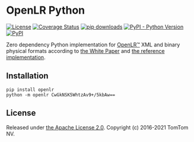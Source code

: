 # OpenLR Python

[![License](https://img.shields.io/badge/License-Apache%202.0-green.svg)](LICENSE)
[![Coverage Status](https://img.shields.io/codecov/c/github/tomtom-international/openlr-python/master.svg)](https://codecov.io/github/tomtom-international/openlr-python?branch=master)
[![pip downloads](https://img.shields.io/pypi/dm/openlr)](https://pypi.org/project/openlr)
[![PyPI - Python Version](https://img.shields.io/pypi/pyversions/openlr)](https://pypi.org/project/openlr)
[![PyPI](https://img.shields.io/pypi/v/openlr)](https://pypi.org/project/openlr)

Zero dependency Python implementation for
[OpenLR™](https://www.openlr-association.com) XML and binary physical formats according to
[the White Paper](https://download.tomtom.com/open/banners/openlr-whitepaper_v1.5.pdf)
and [the reference implementation](https://github.com/tomtom-international/openlr).

## Installation

```
pip install openlr
python -m openlr CwGkNSK5WhtzAv9+/5kbAw==
```

## License

Released under [the Apache License 2.0](LICENSE).
Copyright (c) 2016-2021 TomTom NV.
